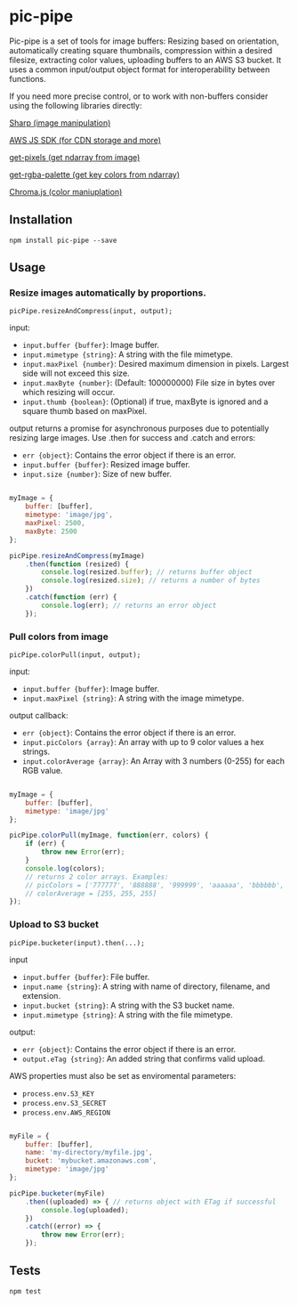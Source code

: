 # pic-pipe
Pic-pipe is a set of tools for image buffers: Resizing based on orientation, automatically creating square thumbnails, compression within a desired filesize, extracting color values, uploading buffers to an AWS S3 bucket. It uses a common input/output object format for interoperability between functions.

If you need more precise control, or to work with non-buffers consider using the following libraries directly:

[Sharp (image manipulation)](https://github.com/lovell/sharp)

[AWS JS SDK (for CDN storage and more)](https://github.com/aws/aws-sdk-js)

[get-pixels (get ndarray from image)](https://github.com/scijs/get-pixels)

[get-rgba-palette (get key colors from ndarray)](https://github.com/mattdesl/get-rgba-palette)

[Chroma.js (color maniuplation)](http://gka.github.io/chroma.js/)

## Installation

`npm install pic-pipe --save`

## Usage

### Resize images automatically by proportions. 

`picPipe.resizeAndCompress(input, output);`

input:
- `input.buffer {buffer}`: Image buffer.
- `input.mimetype {string}`: A string with the file mimetype.
- `input.maxPixel {number}`: Desired maximum dimension in pixels. Largest side will not exceed this size.
- `input.maxByte {number}`: (Default: 100000000) File size in bytes over which resizing will occur.
- `input.thumb {boolean}`: (Optional) if true, maxByte is ignored and a square thumb based on maxPixel.

output returns a promise for asynchronous purposes due to potentially resizing large images. Use .then for success and .catch and errors:
- `err {object}`: Contains the error object if there is an error.
- `input.buffer {buffer}`: Resized image buffer.
- `input.size {number}`: Size of new buffer.

```Javascript

myImage = {
	buffer: [buffer],
	mimetype: 'image/jpg',
	maxPixel: 2500,
	maxByte: 2500
};

picPipe.resizeAndCompress(myImage)
	.then(function (resized) {
		console.log(resized.buffer); // returns buffer object
		console.log(resized.size); // returns a number of bytes
	})
	.catch(function (err) {
		console.log(err); // returns an error object
	});

```

### Pull colors from image

`picPipe.colorPull(input, output);`

input:
- `input.buffer {buffer}`: Image buffer.
- `input.maxPixel {string}`: A string with the image mimetype.

output callback:
- `err {object}`: Contains the error object if there is an error.
- `input.picColors {array}`: An array with up to 9 color values a hex strings.
- `input.colorAverage {array}`: An Array with 3 numbers (0-255) for each RGB value.

```Javascript

myImage = {
	buffer: [buffer],
	mimetype: 'image/jpg'
};

picPipe.colorPull(myImage, function(err, colors) {
	if (err) {
		throw new Error(err);
	}
	console.log(colors);
	// returns 2 color arrays. Examples:
	// picColors = ['777777', '888888', '999999', 'aaaaaa', 'bbbbbb', 'cccccc', 'dddddd', 'eeeeee', 'ffffff']
	// colorAverage = [255, 255, 255]
});

```

### Upload to S3 bucket

`picPipe.bucketer(input).then(...);`

input
- `input.buffer {buffer}`: File buffer.
- `input.name {string}`: A string with name of directory, filename, and extension.
- `input.bucket {string}`: A string with the S3 bucket name.
- `input.mimetype {string}`: A string with the file mimetype.

output:
- `err {object}`: Contains the error object if there is an error.
- `output.eTag {string}`: An added string that confirms valid upload.

AWS properties must also be set as enviromental parameters:

- `process.env.S3_KEY`
- `process.env.S3_SECRET`
- `process.env.AWS_REGION`

```Javascript

myFile = {
	buffer: [buffer],
	name: 'my-directory/myfile.jpg',
	bucket: 'mybucket.amazonaws.com',
	mimetype: 'image/jpg'
};

picPipe.bucketer(myFile)
	.then((uploaded) => { // returns object with ETag if successful
		console.log(uploaded);
	})
	.catch((error) => {
		throw new Error(err);
	});

```

## Tests

`npm test`

